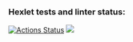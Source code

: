 ### Hexlet tests and linter status:
[![Actions Status](https://github.com/kirill-2908/frontend-project-44/actions/workflows/hexlet-check.yml/badge.svg)](https://github.com/kirill-2908/frontend-project-44/actions)
<a href="https://codeclimate.com/github/kirill-2908/frontend-project-44/maintainability"><img src="https://api.codeclimate.com/v1/badges/ccce0df31e179fd1b3e7/maintainability" /></a>
